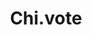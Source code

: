 ---
title: 'Chi.vote'
description: ''
tech: ['django','react']
url: 'https://chi.vote/'
category: "community"
---